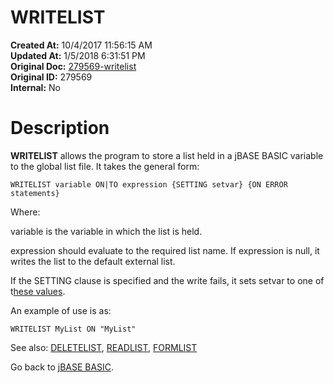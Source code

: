 # WRITELIST

**Created At:** 10/4/2017 11:56:15 AM  
**Updated At:** 1/5/2018 6:31:51 PM  
**Original Doc:** [279569-writelist](https://docs.jbase.com/36868-jbase-basic/279569-writelist)  
**Original ID:** 279569  
**Internal:** No  


# Description

**WRITELIST** allows the program to store a list held in a jBASE BASIC variable to the global list file. It takes the general form:

```
WRITELIST variable ON|TO expression {SETTING setvar} {ON ERROR statements}
```

Where:

variable is the variable in which the list is held.

expression should evaluate to the required list name. If expression is null, it writes the list to the default external list.

If the SETTING clause is specified and the write fails, it sets setvar to one of t[hese values](./../incremental-file-errors).

An example of use is as:

```
WRITELIST MyList ON "MyList"
```



See also: [DELETELIST](./../deletelist), [READLIST](./../readnext), [FORMLIST](./../formlist)

Go back to [jBASE BASIC](./../jbase-basic-programmers-reference-guide).
